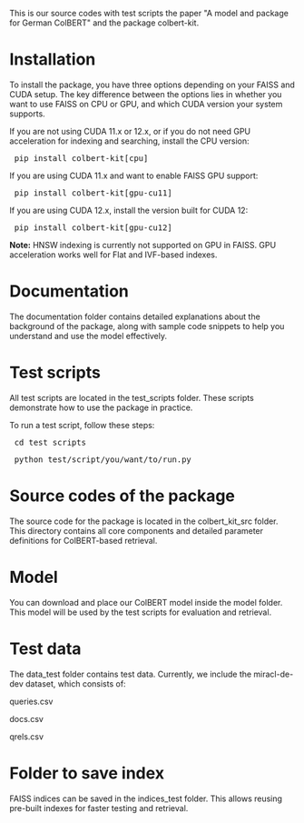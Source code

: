 This is our source codes with test scripts the paper "A model and package for German ColBERT" and the package colbert-kit.

# Installation

To install the package, you have three options depending on your FAISS and CUDA setup. The key difference between the options lies in whether you want to use FAISS on CPU or GPU, and which CUDA version your system supports.

If you are not using CUDA 11.x or 12.x, or if you do not need GPU acceleration for indexing and searching, install the CPU version:

<pre> pip install colbert-kit[cpu] </pre>

If you are using CUDA 11.x and want to enable FAISS GPU support:

<pre> pip install colbert-kit[gpu-cu11] </pre>

If you are using CUDA 12.x, install the version built for CUDA 12:

<pre> pip install colbert-kit[gpu-cu12] </pre>

**Note:** HNSW indexing is currently not supported on GPU in FAISS. GPU acceleration works well for Flat and IVF-based indexes.

# Documentation

The documentation folder contains detailed explanations about the background of the package, along with sample code snippets to help you understand and use the model effectively.

# Test scripts

All test scripts are located in the test_scripts folder. These scripts demonstrate how to use the package in practice.

To run a test script, follow these steps:

<pre> cd test_scripts </pre>

<pre> python test/script/you/want/to/run.py </pre>

# Source codes of the package

The source code for the package is located in the colbert_kit_src folder. This directory contains all core components and detailed parameter definitions for ColBERT-based retrieval.

# Model

You can download and place our ColBERT model inside the model folder. This model will be used by the test scripts for evaluation and retrieval.

# Test data

The data_test folder contains test data. Currently, we include the miracl-de-dev dataset, which consists of:

queries.csv

docs.csv

qrels.csv

# Folder to save index

FAISS indices can be saved in the indices_test folder. This allows reusing pre-built indexes for faster testing and retrieval.